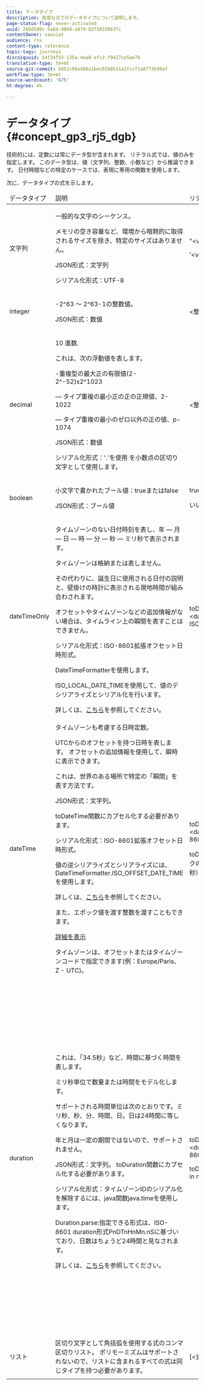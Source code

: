 ```yaml
---
title: データタイプ
description: 高度な式でのデータタイプについて説明します。
page-status-flag: never-activated
uuid: 269d590c-5a6d-40b9-a879-02f5033863fc
contentOwner: sauviat
audience: rns
content-type: reference
topic-tags: journeys
discoiquuid: 5df34f55-135a-4ea8-afc2-f9427ce5ae7b
translation-type: tm+mt
source-git-commit: b852c08a488a1bec02b8b31a1fccf1a8773b99af
workflow-type: tm+mt
source-wordcount: '675'
ht-degree: 4%

---
```



# データタイプ {#concept_gp3_rj5_dgb}

技術的には、定数には常にデータ型が含まれます。 リテラル式では、値のみを指定します。 このデータ型は、値（文字列、整数、小数など）から推論できます。 日付時間などの特定のケースでは、表現に専用の関数を使用します。

次に、データタイプの式を示します。

<table>
    <thead>
        <tr>
        <td>データタイプ</td>
        <td>説明</td>
        <td>リテラル表現</td>
        <td>例</td>
        </tr>
    </thead>
    <tbody>
    <tr>
        <td>文字列</td>
        <td><p>一般的な文字のシーケンス。</p><p>メモリの空き容量など、環境から暗黙的に取得されるサイズを除き、特定のサイズはありません。</p><p>JSON形式：文字列</p><p>シリアル化形式：UTF-8</p></td>
        <td><p>"&lt;value&gt;"</p><p>'&lt;value&gt;'</p></td>
        <td><p><pre>"hello world"</pre></p><p><pre>'hello world'</pre></p></td>
    </tr>
    <tr>
        <td>integer</td>
        <td><p>-2^63 ～ 2^63-1の整数値。</p><p>JSON形式：数値</p></td>
        <td>&lt;整数値&gt;</td>
        <td><p><pre>42</pre></p></td>
    </tr>
    <tr>
        <td>decimal</td>
        <td><p>10 進数.</p><p>これは、次の浮動値を表します。</p>
        <p>-重複型の最大正の有限値(2-2^-52)x2^1023</p>
        <p>  — タイプ重複の最小正の正の正規値、2-1022</p>
        <p>  — タイプ重複の最小のゼロ以外の正の値、p-1074</p><p>JSON形式：数値</p><p>シリアル化形式：'.'を使用 を小数点の区切り文字として使用します。</p></td>
        <td>&lt;整数値&gt;&lt;整数値&gt;</td>
        <td><p><pre>3.14</pre></p></td>
    </tr>
    <tr>
        <td>boolean</td>
        <td><p>小文字で書かれたブール値：trueまたはfalse</p><p>JSON形式：ブール値</p></td>
        <td><p>true</p><p>いいえ</p></td>
        <td><p><pre>true</pre></p></td>
    </tr>
    <tr>
        <td>dateTimeOnly</td>
        <td><p>タイムゾーンのない日付時刻を表し、年 — 月 — 日 — 時 — 分 — 秒 — ミリ秒で表示されます。</p><p>タイムゾーンは格納または表しません。</p><p>その代わりに、誕生日に使用される日付の説明と、壁掛けの時計に表示される現地時間が組み合わされます。</p><p>オフセットやタイムゾーンなどの追加情報がない場合は、タイムライン上の瞬間を表すことはできません。</p><p>シリアル化形式：ISO-8601拡張オフセット日時形式。</p><p>DateTimeFormatterを使用します。</p><p>ISO_LOCAL_DATE_TIMEを使用して、値のデシリアライズとシリアル化を行います。</p> 詳しくは、<a href="https://docs.oracle.com/javase/8/docs/api/java/time/format/DateTimeFormatter.html#ISO_LOCAL_DATE_TIME">こちら</a>を参照してください。</td>
        <td><p>toDateTimeOnly("&lt;dateTimeOnly in ISO-8601 format&gt;")</p></td>
        <td></td>
    </tr>
    <tr>
        <td>dateTime</td>
        <td><p>タイムゾーンも考慮する日時定数。</p><p>UTCからのオフセットを持つ日時を表します。 オフセットの追加情報を使用して、瞬時に表示できます。 </p><p>これは、世界のある場所で特定の「瞬間」を表す方法です。</p><p>JSON形式：文字列。</p><p> toDateTime関数にカプセル化する必要があります。</p><p>
        シリアル化形式：ISO-8601拡張オフセット日時形式。</p><p> 値の逆シリアライズとシリアライズには、DateTimeFormatter.ISO_OFFSET_DATE_TIMEを使用します。</p> 詳しくは、<a href="https://docs.oracle.com/javase/8/docs/api/java/time/format/DateTimeFormatter.html#ISO_OFFSET_DATE_TIME">こちら</a>を参照してください。 
        <p>また、エポック値を渡す整数を渡すこともできます。</p> <a href="https://www.epochconverter.com/">詳細を表示</a></p>
        <p>タイムゾーンは、オフセットまたはタイムゾーンコードで指定できます(例：Europe/Paris、Z - UTC)。</p></td>
        <td><p>toDateTime("&lt;dateTime in ISO-8601 format&gt;")</p>
        <p>toDateTime(&lt;エポックの整数値（ミリ秒）)</p></td>
        <td><p><pre>toDateTime("1977-04-22T06:00:00Z")</pre></p><p><pre>toDateTime</pre></p><p><pre>("2011-12-03T15:15:30Z")</pre></p><p><pre>toDateTime</pre></p><p><pre>("2011-12-03T15:15:30.123Z")</pre></p><p><pre>toDateTime</pre></p><p><pre>("2011-12-03T15:15:30.123+02:00")</pre></p>
        <p><pre>toDateTime</pre></p><p><pre>("2011-12-03T15:15:30.123-00:20")</pre></p><p><pre>toDateTime(1560762190189)</pre></p></td>
    </tr>
    <tr>
        <td>duration</td>
        <td><p>これは、「34.5秒」など、時間に基づく時間を表します。</p><p> ミリ秒単位で数量または時間をモデル化します。</p><p>サポートされる時間単位は次のとおりです。ミリ秒、秒、分、時間、日。日は24時間に等しくなります。</p><p> 年と月は一定の期間ではないので、サポートされません。</p><p>JSON形式：文字列。 toDuration関数にカプセル化する必要があります。</p><p>シリアル化形式：タイムゾーンIDのシリアル化を解除するには、java関数java.timeを使用します。</p><p>Duration.parse:指定できる形式は、ISO-8601 duration形式PnDTnHnMn.nSに基づいており、日数はちょうど24時間と見なされます。</p>詳しくは、<a href="https://docs.oracle.com/javase/8/docs/api/java/time/Duration.html#parse-java.lang.CharSequence-">こちら</a>を参照してください。</td>
        <td><p>toDuration("&lt;duration in ISO-8601 format&gt;")</p><p>toDuration(&lt;duration in milliseconds&gt;)</p></td>
        <td><p><pre>toDuration("PT5S") // 5秒</pre></p>
        <p><pre>toDuration(500) // </pre></p>
        <p><pre>500ms</pre></p>
        <p><pre>toDuration("PT20.345S") </pre></p>
        <p><pre> — 解析は「20.345秒」</pre></p>
        <p><pre>toDuration("PT15M") </pre></p>
        <p><pre>  — 解析は「15分」</pre></p>
        <p><pre>（1分は60秒）</pre></p>
        <p><pre>toDuration("PT10H") </pre></p>
        <p><pre> — 解析は「10時間」と呼ばれます。</pre></p>
        <p><pre>（時間は3600秒）</pre></p>
        <p><pre>toDuration("P2D") </pre></p>
        <p><pre>— parses as "2 days"</pre></p>
        <p><pre>(日が </pre></p>
        <p><pre>24時間または86400秒)</pre></p>
        <p><pre>toDuration("P2DT3H4M") </pre></p>
        <p><pre> — パースは</pre></p>
        <p><pre>"2日3時間4分"</pre></p>
        <p><pre>toDuration("P-6H3M") </pre></p>
        <p><pre> — パースは</pre></p>
        <p><pre>"-6時間+3分"</pre></p>
        <p><pre>toDuration("-P6H3M") </pre></p>
        <p><pre> — パースは</pre></p>
        <p><pre>"-6時間 —3分"</pre></p>
        <p><pre>toDuration("-P-6H+3M") </pre></p>
        <p><pre> — パースは</pre></p>
        <p><pre>"+6時間 —3分"</pre></p></td>
    </tr>
    <tr>
        <td>リスト</td>
        <td>区切り文字として角括弧を使用する式のコンマ区切りリスト。 ポリモーミズムはサポートされないので、リストに含まれるすべての式は同じタイプを持つ必要があります。</td>
        <td>[&lt;式&gt;, &lt;式&gt;, ... ]</td>
        <td><p><pre>["value1","value2"]</pre></p><p><pre>[3,5]</pre></p><p><pre>[toDuration(500),toDuration(800)]</pre></p></td>
    </tr>
    </tbody>
</table>
